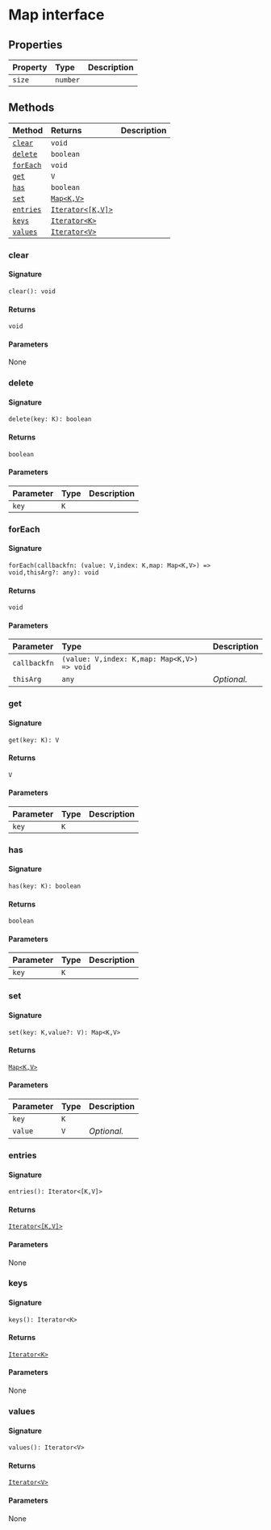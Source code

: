 # Map interface








## Properties

| Property	   | Type	| Description|
|:-------------|:-------|:-----------|
|`size`      | `number` |  |




## Methods

| Method	   |  Returns	| Description|
|:-------------|:-------|:-----------|
|[`clear`](#clear)      | `void` |  |
|[`delete`](#delete)      | `boolean` |  |
|[`forEach`](#foreach)      | `void` |  |
|[`get`](#get)      | `V` |  |
|[`has`](#has)      | `boolean` |  |
|[`set`](#set)      | [`Map<K,V>`](../es6-collections/map.md) |  |
|[`entries`](#entries)      | [`Iterator<[K,V]>`](../es6-collections/iterator.md) |  |
|[`keys`](#keys)      | [`Iterator<K>`](../es6-collections/iterator.md) |  |
|[`values`](#values)      | [`Iterator<V>`](../es6-collections/iterator.md) |  |




### clear



#### Signature
`clear(): void`

#### Returns
`void`


#### Parameters
None


### delete



#### Signature
`delete(key: K): boolean`

#### Returns
`boolean`


#### Parameters


| Parameter	   | Type    | Description |
|:-------------|:---------------|:------------|
| `key`    | `K` |  |


### forEach



#### Signature
`forEach(callbackfn: (value: V,index: K,map: Map<K,V>) => void,thisArg?: any): void`

#### Returns
`void`


#### Parameters


| Parameter	   | Type    | Description |
|:-------------|:---------------|:------------|
| `callbackfn`    | `(value: V,index: K,map: Map<K,V>) => void` |  |
| `thisArg`    | `any` | _Optional._ |


### get



#### Signature
`get(key: K): V`

#### Returns
`V`


#### Parameters


| Parameter	   | Type    | Description |
|:-------------|:---------------|:------------|
| `key`    | `K` |  |


### has



#### Signature
`has(key: K): boolean`

#### Returns
`boolean`


#### Parameters


| Parameter	   | Type    | Description |
|:-------------|:---------------|:------------|
| `key`    | `K` |  |


### set



#### Signature
`set(key: K,value?: V): Map<K,V>`

#### Returns
[`Map<K,V>`](../es6-collections/map.md)


#### Parameters


| Parameter	   | Type    | Description |
|:-------------|:---------------|:------------|
| `key`    | `K` |  |
| `value`    | `V` | _Optional._ |


### entries



#### Signature
`entries(): Iterator<[K,V]>`

#### Returns
[`Iterator<[K,V]>`](../es6-collections/iterator.md)


#### Parameters
None


### keys



#### Signature
`keys(): Iterator<K>`

#### Returns
[`Iterator<K>`](../es6-collections/iterator.md)


#### Parameters
None


### values



#### Signature
`values(): Iterator<V>`

#### Returns
[`Iterator<V>`](../es6-collections/iterator.md)


#### Parameters
None

